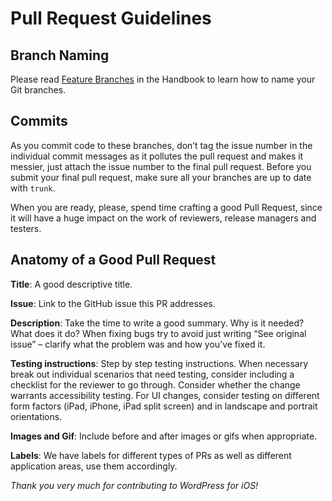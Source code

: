 # Pull Request Guidelines

## Branch Naming

Please read [Feature Branches](https://make.wordpress.org/mobile/handbook/general-guides/git-branching/#feature-branches) in the Handbook to learn how to name your Git branches.

## Commits

As you commit code to these branches, don’t tag the issue number in the individual commit messages as it pollutes the pull request and makes it messier, just attach the issue number to the final pull request. Before you submit your final pull request, make sure all your branches are up to date with `trunk`.

When you are ready, please, spend time crafting a good Pull Request, since it will have a huge impact on the work of reviewers, release managers and testers.

## Anatomy of a Good Pull Request

**Title**: A good descriptive title.

**Issue**: Link to the GitHub issue this PR addresses.

**Description**: Take the time to write a good summary. Why is it needed? What does it do? When fixing bugs try to avoid just writing “See original issue” – clarify what the problem was and how you’ve fixed it.

**Testing instructions**: Step by step testing instructions. When necessary break out individual scenarios that need testing, consider including a checklist for the reviewer to go through. Consider whether the change warrants accessibility testing. For UI changes, consider testing on different form factors (iPad, iPhone, iPad split screen) and in landscape and portrait orientations. 

**Images and Gif**: Include before and after images or gifs when appropriate.

**Labels**: We have labels for different types of PRs as well as different application areas, use them accordingly.



_Thank you very much for contributing to WordPress for iOS!_

